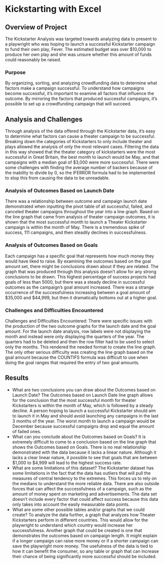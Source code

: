 # Kickstarting with Excel

## Overview of Project
The Kickstarter Analysis was targeted towards analyzing data to present to a playwright who was hoping to launch a successful Kickstarter campaign to fund their own play, Fever. The estimated budget was over $10,000 to produce her own play and she was unsure whether this amount of funds could reasonably be raised. 
### Purpose
 By organizing, sorting, and analyzing  crowdfunding data to determine what factors make a campaign successful. To understand how campaigns become successful, it’s important to examine all factors that influence the outcome. By mirroring the factors that produced successful campaigns, it’s possible to set up a crowdfunding campaign that will succeed. 
## Analysis and Challenges
Through analysis of the data offered through the Kickstarter data, it’s easy to determine what factors can cause a theater campaign to be successful. Breaking down the categories of Kickstarters to only include theater and plays allowed the analysis of only the most relevant cases. Filtering the data in this way showed that the theater category of kickstarters were the most successful in Great Britain, the best month to launch would be May, and that campaigns with a median goal of $3,000 were more successful. There were some challenges with finding the average number of backers because of the inability to divide by 0, so the IFERROR formula had to be implemented to stop this from causing the data to be unreadable. 
### Analysis of Outcomes Based on Launch Date
There was a relationship between outcome and campaign launch date demonstrated when inputting the pivot table of all successful, failed, and canceled theater campaigns throughout the year into a line graph. Based on the line graph that came from analysis of theater campaign outcomes, it is shown that the most successful month to launch a Theater Kickstarter campaign is within the month of May. There is a tremendous spike of success, 111 campaigns, and then steadily declines in successfulness.
### Analysis of Outcomes Based on Goals
Each campaign has a specific goal that represents how much money they would have liked to raise. By examining the outcomes based on the goal amount set, there might be conclusions drawn about if they are related. The graph that was produced through this analysis doesn’t allow for any strong conclusions to be drawn. This highest percentage of success projects had goals of less than 5000, but there was a steady decline in successful outcomes as the campaign’s goal amount increased. There was a strange occurrence of the successfulness increasing between a goal amount of $35,000 and $44,999, but then it dramatically bottoms out at a higher goal. 
### Challenges and Difficulties Encountered
Challenges and Difficulties Encountered: There were specific issues with the production of the two outcome graphs for the launch date and the goal amount. For the launch date analysis, row labels were not displaying the month and instead were only displaying the quarters of the year. The quarters had to be deleted and then the row filter had to be used to select only the months. This rendered the needed format to create the line graph. The only other serious difficulty was creating the line graph based on the goal amount because the COUNTIFS formula was difficult to use when doing the goal ranges that required the entry of two goal amounts.
## Results
- What are two conclusions you can draw about the Outcomes based on Launch Date?
The Outcomes based on Launch Date line graph allows for the conclusion that the most successful month for theater Kickstarters is within the month of May, which is followed by a steady decline. A person hoping to launch a successful Kickstarter should aim to launch it in May and should avoid launching any campaigns in the last 3 months of the year. The worst month to launch a campaign would be December because successful campaigns drop and equal the amount of failed ones. 
- What can you conclude about the Outcomes based on Goals?
It is extremely difficult to come to a conclusion based on the line graph that shows the Outcomes based on Goals. There is no real relationship demonstrated with the data because it lacks a linear nature. Although it lacks a clear linear nature, it possible to see that goals that are between $1,000 to $4,999 will lead to the highest success rate. 
- What are some limitations of this dataset?
The Kickstarter dataset has some limitations in the fact that the data has outliers that will pull the measures of central tendency to the extremes. This forces us to rely on the medians to understand the more reliable data. There are also outside forces that can affect the successfulness of a campaign, such as the amount of money spent on marketing and advertisements. The data set doesn’t include every factor that could affect success because this data only takes into account the easily measurable data points.
- What are some other possible tables and/or graphs that we could create?
To analyze the data further, a graph that analyzes how Theater Kickstarters perform in different countries. This would allow for the playwright to understand which country would increase her successfulness. Another graph that could be created is one that demonstrates the outcomes based on campaign length. It might explain if a longer campaign can raise more money or if a shorter campaign can save the playwright more money. The usefulness of the data is tied to how it can benefit the consumer, so any table or graph that can increase their chance of being significantly more successful should be included. 

